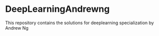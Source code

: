 # DeepLearningAndrewng
This repository contains the solutions for deeplearning specialization by Andrew Ng
